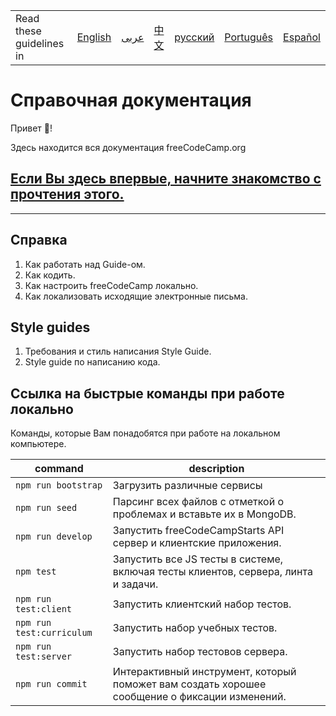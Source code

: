 <table>
    <tr>
        <!-- Do not translate this table -->
        <td> Read these guidelines in </td>
        <td><a href="/CONTRIBUTING.md"> English </a></td>
        <td><a href="/docs/arabic/README.md"> عربى </a></td>
        <td><a href="/docs/chinese/README.md"> 中文 </a></td>
        <td><a href="/docs/russian/README.md"> русский </a></td>
        <td><a href="/docs/portuguese/README.md"> Português </a></td>
        <td><a href="/docs/spanish/README.md"> Español </a></td>
    </tr>
</table>

# Справочная документация

Привет 👋!

Здесь находится вся документация freeCodeCamp.org

## [Если Вы здесь впервые, начните знакомство с прочтения этого.](/CONTRIBUTING.md)

---

## Справка

1. Как работать над Guide-ом.
2. Как кодить.
3. Как настроить freeCodeCamp локально.
4. Как локализовать исходящие электронные письма.

## Style guides

1. Требования и стиль написания Style Guide.
2. Style guide по написанию кода.

## Ссылка на быстрые команды при работе локально

Команды, которые Вам понадобятся при работе на локальном компьютере.

| command | description |
| ------- | ----------- |
| `npm run bootstrap` | Загрузить различные сервисы |
| `npm run seed` | Парсинг всех файлов с отметкой о проблемах и вставьте их в MongoDB. |
| `npm run develop` | Запустить freeCodeCampStarts API сервер и клиентские приложения. |
| `npm test` |  Запустить все JS тесты в системе, включая тесты клиентов, сервера, линта и задачи. |
| `npm run test:client` | Запустить клиентский набор тестов. |
| `npm run test:curriculum` | Запустить набор учебных тестов. |
| `npm run test:server` | Запустить набор тестовов сервера. |
| `npm run commit` | Интерактивный инструмент, который поможет вам создать хорошее сообщение о фиксации изменений. |
